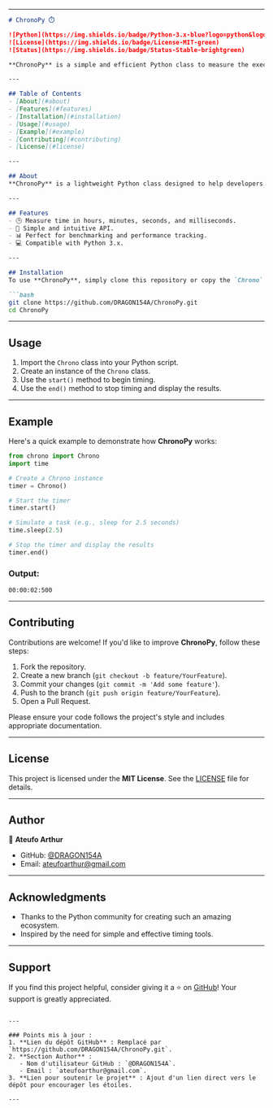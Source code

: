 
---

```markdown
# ChronoPy ⏱️

![Python](https://img.shields.io/badge/Python-3.x-blue?logo=python&logoColor=white)
![License](https://img.shields.io/badge/License-MIT-green)
![Status](https://img.shields.io/badge/Status-Stable-brightgreen)

**ChronoPy** is a simple and efficient Python class to measure the execution time of your programs. It provides a clean and easy-to-use interface to track time in hours, minutes, seconds, and milliseconds.

---

## Table of Contents
- [About](#about)
- [Features](#features)
- [Installation](#installation)
- [Usage](#usage)
- [Example](#example)
- [Contributing](#contributing)
- [License](#license)

---

## About
**ChronoPy** is a lightweight Python class designed to help developers measure the execution time of their code. Whether you're benchmarking a function or tracking the performance of a script, **ChronoPy** makes it easy to get precise timing results in a human-readable format (`hh:mm:ss:ms`).

---

## Features
- 🕒 Measure time in hours, minutes, seconds, and milliseconds.
- 🚀 Simple and intuitive API.
- 📊 Perfect for benchmarking and performance tracking.
- 💻 Compatible with Python 3.x.

---

## Installation
To use **ChronoPy**, simply clone this repository or copy the `Chrono` class into your project.

```bash
git clone https://github.com/DRAGON154A/ChronoPy.git
cd ChronoPy
```

---

## Usage
1. Import the `Chrono` class into your Python script.
2. Create an instance of the `Chrono` class.
3. Use the `start()` method to begin timing.
4. Use the `end()` method to stop timing and display the results.

---

## Example
Here's a quick example to demonstrate how **ChronoPy** works:

```python
from chrono import Chrono
import time

# Create a Chrono instance
timer = Chrono()

# Start the timer
timer.start()

# Simulate a task (e.g., sleep for 2.5 seconds)
time.sleep(2.5)

# Stop the timer and display the results
timer.end()
```

### Output:
```
00:00:02:500
```

---

## Contributing
Contributions are welcome! If you'd like to improve **ChronoPy**, follow these steps:

1. Fork the repository.
2. Create a new branch (`git checkout -b feature/YourFeature`).
3. Commit your changes (`git commit -m 'Add some feature'`).
4. Push to the branch (`git push origin feature/YourFeature`).
5. Open a Pull Request.

Please ensure your code follows the project's style and includes appropriate documentation.

---

## License
This project is licensed under the **MIT License**. See the [LICENSE](LICENSE) file for details.

---

## Author
👤 **Ateufo Arthur**  
- GitHub: [@DRAGON154A](https://github.com/DRAGON154A)  
- Email: ateufoarthur@gmail.com  

---

## Acknowledgments
- Thanks to the Python community for creating such an amazing ecosystem.
- Inspired by the need for simple and effective timing tools.

---

## Support
If you find this project helpful, consider giving it a ⭐️ on [GitHub](https://github.com/DRAGON154A/ChronoPy)! Your support is greatly appreciated.

```

---

### Points mis à jour :
1. **Lien du dépôt GitHub** : Remplacé par `https://github.com/DRAGON154A/ChronoPy.git`.
2. **Section Author** :
   - Nom d'utilisateur GitHub : `@DRAGON154A`.
   - Email : `ateufoarthur@gmail.com`.
3. **Lien pour soutenir le projet** : Ajout d'un lien direct vers le dépôt pour encourager les étoiles.

---